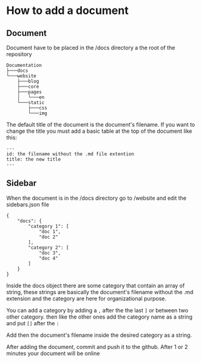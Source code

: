 ﻿# How to add a document

## Document

Document have to be placed in the /docs directory a the root of the repository

````
Documentation
├───docs
└───website
    ├───blog
    ├───core
    ├───pages
    │   └───en
    └───static
        ├───css
        └───img
````

The default title of the document is the document's filename. If you want to change the title you must add a basic table at the top of the document like this:

````
---
id: the filename without the .md file extention
title: the new title
---
````

## Sidebar

When the document is in the /docs directory go to /website and edit the sidebars.json file
````
{
	"docs": {
		"category 1": [
			"doc 1",
			"doc 2"
		],
		"category 2": [
			"doc 3",
			"doc 4"
		]
	}
}
````
Inside the docs object there are some category that contain an array of string, these strings are basically the document's filename without the .md extension and the category are here for organizational purpose.

You can add a category by adding a ````,```` after the the last ````]```` or between two other category. then like the other ones add the category name as a string and put ````[]```` after the ````:````

Add then the document's filename inside the desired category as a string.

After adding the document, commit and push it to the github. After 1 or 2 minutes your document will be online
